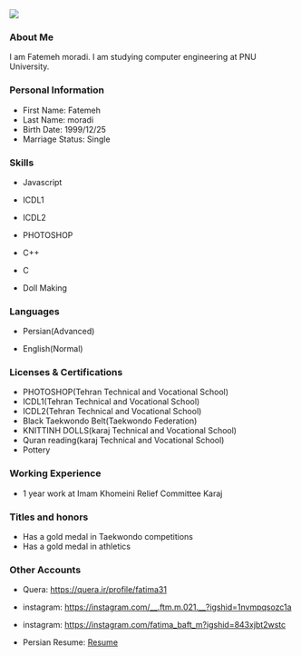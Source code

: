 <img src="https://avatars3.githubusercontent.com/u/72304024?s=400&u=8144d72e95648926d30333c01886c0d7ef860f3b&v=4" />

### About Me

I am Fatemeh moradi.
I am studying computer engineering at PNU University.

### Personal Information

- First Name: Fatemeh
- Last Name: moradi
- Birth Date: 1999/12/25
- Marriage Status: Single

### Skills

+ Javascript

+ ICDL1

+ ICDL2

+ PHOTOSHOP

+ C++

+ C

+ Doll Making

### Languages

- Persian(Advanced)

- English(Normal)

### Licenses & Certifications

- PHOTOSHOP(Tehran Technical and Vocational School)
- ICDL1(Tehran Technical and Vocational School)
- ICDL2(Tehran Technical and Vocational School)
- Black Taekwondo Belt(Taekwondo Federation)
- KNITTINH DOLLS(karaj Technical and Vocational School)
- Quran reading(karaj Technical and Vocational School)
- Pottery

### Working Experience

- 1 year work at Imam Khomeini Relief Committee Karaj

### Titles and honors

- Has a gold medal in Taekwondo competitions
- Has a gold medal in athletics

### Other Accounts

- Quera: <a href="https://quera.ir/profile/fatima31"> https://quera.ir/profile/fatima31 </a>

- instagram: <a href="https://instagram.com/__.ftm.m.021.__?igshid=1nvmpqsozc1a">https://instagram.com/__.ftm.m.021.__?igshid=1nvmpqsozc1a</a>
- instagram: <a href="https://instagram.com/fatima_baft_m?igshid=843xjbt2wstc">https://instagram.com/fatima_baft_m?igshid=843xjbt2wstc</a>

- Persian Resume: <a href="https://ftemeh021.github.io/resume-fa.github.io/"> Resume </a>
